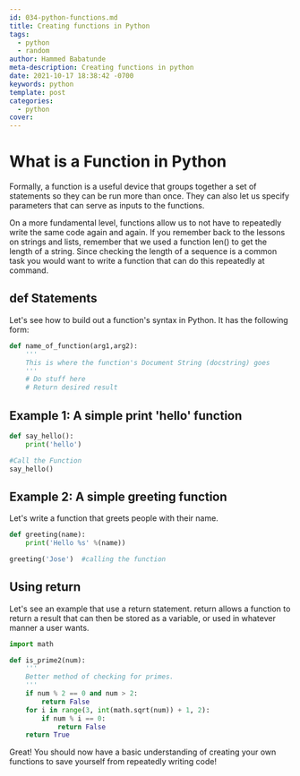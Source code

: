 ```yaml
---
id: 034-python-functions.md
title: Creating functions in Python
tags:
  - python
  - random
author: Hammed Babatunde
meta-description: Creating functions in python 
date: 2021-10-17 18:38:42 -0700
keywords: python
template: post
categories:
  - python
cover:
---
```


# What is a Function in Python 
Formally, a function is a useful device that groups together a set of statements so they can be run more than once. They can also let us specify parameters that can serve as inputs to the functions.

On a more fundamental level, functions allow us to not have to repeatedly write the same code again and again. If you remember back to the lessons on strings and lists, remember that we used a function len() to get the length of a string. Since checking the length of a sequence is a common task you would want to write a function that can do this repeatedly at command.


## def Statements
Let's see how to build out a function's syntax in Python. It has the following form:
```python
def name_of_function(arg1,arg2):
    '''
    This is where the function's Document String (docstring) goes
    '''
    # Do stuff here
    # Return desired result
```

## Example 1: A simple print 'hello' function
```python
def say_hello():
    print('hello')

#Call the Function
say_hello()
```

## Example 2: A simple greeting function
Let's write a function that greets people with their name.
```python
def greeting(name):
    print('Hello %s' %(name))

greeting('Jose')  #calling the function
```

## Using return
Let's see an example that use a return statement. return allows a function to return a result that can then be stored as a variable, or used in whatever manner a user wants.
```python
import math

def is_prime2(num):
    '''
    Better method of checking for primes. 
    '''
    if num % 2 == 0 and num > 2: 
        return False
    for i in range(3, int(math.sqrt(num)) + 1, 2):
        if num % i == 0:
            return False
    return True
```

Great! You should now have a basic understanding of creating your own functions to save yourself from repeatedly writing code!
